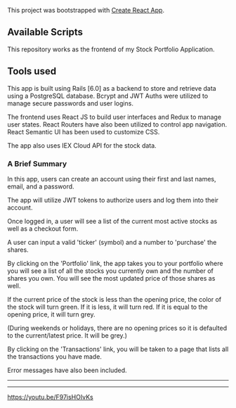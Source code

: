 This project was bootstrapped with [Create React App](https://github.com/facebook/create-react-app).

## Available Scripts

This repository works as the frontend of my Stock Portfolio Application.

## Tools used

This app is built using Rails [6.0] as a backend to store and retrieve data using a PostgreSQL database. Bcrypt and JWT Auths were utilized to manage secure passwords and user logins.

The frontend uses React JS to build user interfaces and Redux to manage user states. React Routers have also been utilized to control app navigation. React Semantic UI has been used to customize CSS.

The app also uses IEX Cloud API for the stock data.

### A Brief Summary

In this app, users can create an account using their first and last names, email, and a password.

The app will utilize JWT tokens to authorize users and log them into their account.

Once logged in, a user will see a list of the current most active stocks as well as a checkout form.

A user can input a valid 'ticker' (symbol) and a number to 'purchase' the shares.

By clicking on the 'Portfolio' link, the app takes you to your portfolio where you will see a list of all the stocks you currently own and the number of shares you own. You will see the most updated price of those shares as well.

If the current price of the stock is less than the opening price, the color of the stock will turn green. If it is less, it will turn red. If it is equal to the opening price, it will turn grey.

(During weekends or holidays, there are no opening prices so it is defaulted to the current/latest price. It will be grey.)

By clicking on the 'Transactions' link, you will be taken to a page that lists all the transactions you have made.

Error messages have also been included.

---------------------------------------------------------------------------------------
---------------------------------------------------------------------------------------

https://youtu.be/F97isHOIvKs